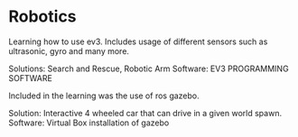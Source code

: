 # Robotics
Learning how to use ev3.
Includes usage of different sensors such as ultrasonic, gyro and many more.

Solutions: Search and Rescue, Robotic Arm
Software: EV3 PROGRAMMING SOFTWARE

Included in the learning was the use of ros gazebo.

Solution: Interactive 4 wheeled car that can drive in a given world spawn.
Software: Virtual Box installation of gazebo
